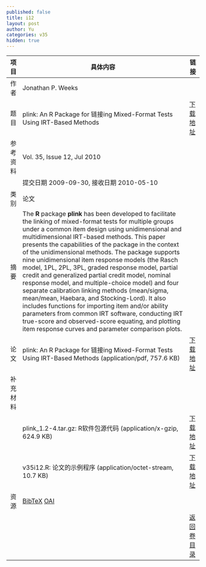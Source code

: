 ```yaml
---
published: false
title: i12
layout: post
author: Yu
categories: v35
hidden: true
---
```


| 项目 | 具体内容 | 链接 |
|---:|---|---|
| 作者 | Jonathan P. Weeks| |
| 题目 |plink: An R Package for 链接ing Mixed-Format Tests Using IRT-Based Methods | [下载地址](http://www.jstatsoft.org/v35/i12/paper) |
| 参考资料 |Vol. 35, Issue 12, Jul 2010 | |
| | 提交日期 2009-09-30, 接收日期 2010-05-10| | 
| 类别 | 论文| |
| 摘要 | The <b>R</b> package <b>plink</b> has been developed to facilitate the linking of mixed-format tests for multiple groups under a common item design using unidimensional and multidimensional IRT-based methods. This paper presents the capabilities of the package in the context of the unidimensional methods. The package supports nine unidimensional item response models (the Rasch model, 1PL, 2PL, 3PL, graded response model, partial credit and generalized partial credit model, nominal response model, and multiple-choice model) and four separate calibration linking methods (mean/sigma, mean/mean, Haebara, and Stocking-Lord). It also includes functions for importing item and/or ability parameters from common IRT software, conducting IRT true-score and observed-score equating, and plotting item response curves and parameter comparison plots.| |
| 论文 | plink: An R Package for 链接ing Mixed-Format Tests Using IRT-Based Methods  (application/pdf, 757.6 KB)| [下载地址](http://www.jstatsoft.org/v35/i12/paper) |
| 补充材料 | | |
| |plink_1.2-4.tar.gz: R软件包源代码  (application/x-gzip, 624.9 KB)|  [下载地址](http://www.jstatsoft.org/v35/i12/supp/1) |
| |v35i12.R: 论文的示例程序  (application/octet-stream, 10.7 KB)|  [下载地址](http://www.jstatsoft.org/v35/i12/supp/2) |
| 资源 | [BibTeX](http://www.jstatsoft.org/v35/i12/bibtex) [OAI](http://www.jstatsoft.org/oai?verb=GetRecord&identifier=oai.jstatsoft/v35/i12&prefix=oai_dc)| |
| |  | [返回卷目录]({{site.baseurl}}/volume/v35.html) |